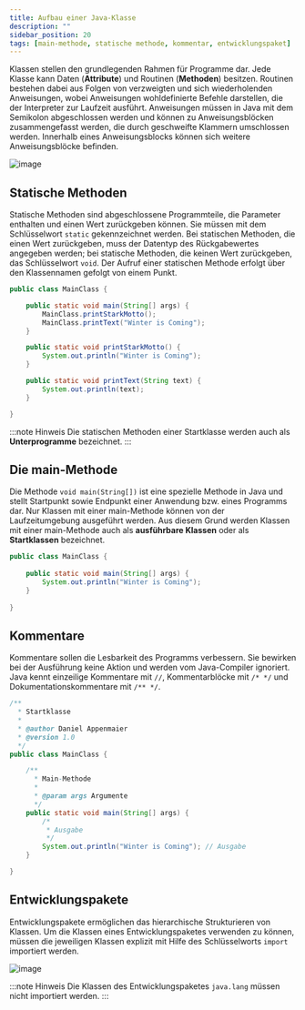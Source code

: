 ```yaml
---
title: Aufbau einer Java-Klasse
description: ""
sidebar_position: 20
tags: [main-methode, statische methode, kommentar, entwicklungspaket]
---
```


Klassen stellen den grundlegenden Rahmen für Programme dar. Jede Klasse kann Daten (**Attribute**) und Routinen (**Methoden**) besitzen. Routinen bestehen dabei aus Folgen von verzweigten und sich wiederholenden Anweisungen, wobei Anweisungen wohldefinierte
Befehle darstellen, die der Interpreter zur Laufzeit ausführt. Anweisungen müssen in Java mit dem Semikolon abgeschlossen werden und können zu Anweisungsblöcken zusammengefasst werden, die durch geschweifte Klammern umschlossen werden. Innerhalb eines 
Anweisungsblocks können sich weitere Anweisungsblöcke befinden.

![image](https://user-images.githubusercontent.com/47243617/171618228-09459c0c-34bb-4bb5-85da-414e62d05c96.png)

## Statische Methoden
Statische Methoden sind abgeschlossene Programmteile, die Parameter enthalten und einen Wert zurückgeben können. Sie müssen mit dem Schlüsselwort `static` gekennzeichnet werden. Bei statischen Methoden, die einen Wert zurückgeben, muss der Datentyp des 
Rückgabewertes angegeben werden; bei statische Methoden, die keinen Wert zurückgeben, das Schlüsselwort `void`. Der Aufruf einer statischen Methode erfolgt über den Klassennamen gefolgt von einem Punkt.

```java
public class MainClass {

    public static void main(String[] args) {
        MainClass.printStarkMotto();
        MainClass.printText("Winter is Coming");
    }

    public static void printStarkMotto() {
        System.out.println("Winter is Coming");
    }

    public static void printText(String text) {
        System.out.println(text);
    }

}
```

:::note Hinweis
Die statischen Methoden einer Startklasse werden auch als **Unterprogramme** bezeichnet.
:::

## Die main-Methode
Die Methode `void main(String[])` ist eine spezielle Methode in Java und stellt Startpunkt sowie Endpunkt einer Anwendung bzw. eines Programms dar. Nur Klassen mit einer main-Methode können von der Laufzeitumgebung ausgeführt werden. Aus diesem Grund werden 
Klassen mit einer main-Methode auch als **ausführbare Klassen** oder als **Startklassen** bezeichnet.

```java
public class MainClass {
    
    public static void main(String[] args) {
        System.out.println("Winter is Coming");
    }
  
}
```

## Kommentare
Kommentare sollen die Lesbarkeit des Programms verbessern. Sie bewirken bei der Ausführung keine Aktion und werden vom Java-Compiler ignoriert. Java kennt einzeilige Kommentare mit `//`, Kommentarblöcke mit `/* */` und Dokumentationskommentare mit `/** */`.

```java
/**
  * Startklasse
  *
  * @author Daniel Appenmaier
  * @version 1.0
  */
public class MainClass {

    /**
      * Main-Methode
      *
      * @param args Argumente
      */
    public static void main(String[] args) { 
        /*
         * Ausgabe
         */
        System.out.println("Winter is Coming"); // Ausgabe
    }

}
```

## Entwicklungspakete
Entwicklungspakete ermöglichen das hierarchische Strukturieren von Klassen. Um die Klassen eines Entwicklungspaketes verwenden zu können, müssen die jeweiligen Klassen explizit mit Hilfe des Schlüsselworts `import` importiert werden.

![image](https://user-images.githubusercontent.com/47243617/170759984-5caa0e1a-f29c-4c88-95e4-8eecb8f3e3a3.png)

:::note Hinweis
Die Klassen des Entwicklungspaketes `java.lang` müssen nicht importiert werden.
:::